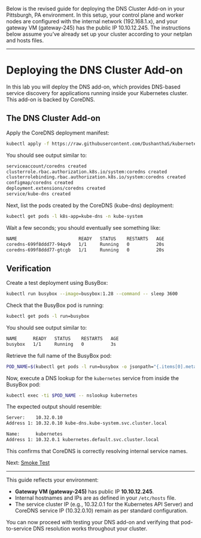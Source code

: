 Below is the revised guide for deploying the DNS Cluster Add-on in your Pittsburgh, PA environment. In this setup, your control plane and worker nodes are configured with the internal network (192.168.1.x), and your gateway VM (gateway-245) has the public IP 10.10.12.245. The instructions below assume you’ve already set up your cluster according to your netplan and hosts files.

---

# Deploying the DNS Cluster Add-on

In this lab you will deploy the DNS add-on, which provides DNS-based service discovery for applications running inside your Kubernetes cluster. This add-on is backed by CoreDNS.

## The DNS Cluster Add-on

Apply the CoreDNS deployment manifest:

```bash
kubectl apply -f https://raw.githubusercontent.com/DushanthaS/kubernetes-the-hard-way-on-proxmox/master/deployments/coredns.yaml
```

You should see output similar to:

```bash
serviceaccount/coredns created
clusterrole.rbac.authorization.k8s.io/system:coredns created
clusterrolebinding.rbac.authorization.k8s.io/system:coredns created
configmap/coredns created
deployment.extensions/coredns created
service/kube-dns created
```

Next, list the pods created by the CoreDNS (kube-dns) deployment:

```bash
kubectl get pods -l k8s-app=kube-dns -n kube-system
```

Wait a few seconds; you should eventually see something like:

```bash
NAME                       READY   STATUS    RESTARTS   AGE
coredns-699f8ddd77-94qv9   1/1     Running   0          20s
coredns-699f8ddd77-gtcgb   1/1     Running   0          20s
```

## Verification

Create a test deployment using BusyBox:

```bash
kubectl run busybox --image=busybox:1.28 --command -- sleep 3600
```

Check that the BusyBox pod is running:

```bash
kubectl get pods -l run=busybox
```

You should see output similar to:

```bash
NAME      READY   STATUS    RESTARTS   AGE
busybox   1/1     Running   0          3s
```

Retrieve the full name of the BusyBox pod:

```bash
POD_NAME=$(kubectl get pods -l run=busybox -o jsonpath="{.items[0].metadata.name}")
```

Now, execute a DNS lookup for the `kubernetes` service from inside the BusyBox pod:

```bash
kubectl exec -ti $POD_NAME -- nslookup kubernetes
```

The expected output should resemble:

```bash
Server:    10.32.0.10
Address 1: 10.32.0.10 kube-dns.kube-system.svc.cluster.local

Name:      kubernetes
Address 1: 10.32.0.1 kubernetes.default.svc.cluster.local
```

This confirms that CoreDNS is correctly resolving internal service names.

Next: [Smoke Test](13-smoke-test.md)

---

This guide reflects your environment:
- **Gateway VM (gateway-245)** has public IP **10.10.12.245**.
- Internal hostnames and IPs are as defined in your `/etc/hosts` file.
- The service cluster IP (e.g., 10.32.0.1 for the Kubernetes API Server) and CoreDNS service IP (10.32.0.10) remain as per standard configuration.

You can now proceed with testing your DNS add-on and verifying that pod-to-service DNS resolution works throughout your cluster.
